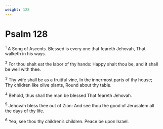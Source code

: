 ```yaml
---
weight: 128
---
```


# Psalm 128

<sup>1</sup> A Song of Ascents. Blessed is every one that feareth Jehovah, That walketh in his ways. 

<sup>2</sup> For thou shalt eat the labor of thy hands: Happy shalt thou be, and it shall be well with thee. 

<sup>3</sup> Thy wife shall be as a fruitful vine, In the innermost parts of thy house; Thy children like olive plants, Round about thy table. 

<sup>4</sup> Behold, thus shall the man be blessed That feareth Jehovah. 

<sup>5</sup> Jehovah bless thee out of Zion: And see thou the good of Jerusalem all the days of thy life. 

<sup>6</sup> Yea, see thou thy children’s children. Peace be upon Israel. 


